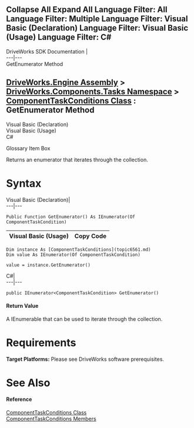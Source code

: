 Collapse All Expand All Language Filter: All  Language Filter: Multiple  Language Filter: Visual Basic (Declaration) Language Filter: Visual Basic (Usage) Language Filter: C#  
---  
DriveWorks SDK Documentation  |   
---|---  
GetEnumerator Method   
  
[DriveWorks.Engine Assembly](topic2156.md) > [DriveWorks.Components.Tasks Namespace](topic6391.md) > [ComponentTaskConditions Class](topic6561.md) : GetEnumerator Method  
---  
  
Visual Basic (Declaration)    
Visual Basic (Usage)    
C# 

Glossary Item Box

Returns an enumerator that iterates through the collection. 

# Syntax

Visual Basic (Declaration)|   
---|---  
      
    
    Public Function GetEnumerator() As IEnumerator(Of ComponentTaskCondition)  
  
Visual Basic (Usage)| Copy Code  
---|---  
      
    
    Dim instance As [ComponentTaskConditions](topic6561.md)
    Dim value As IEnumerator(Of ComponentTaskCondition)
     
    value = instance.GetEnumerator()  
  
C#|   
---|---  
      
    
    public IEnumerator<ComponentTaskCondition> GetEnumerator()  
  
#### Return Value

A IEnumerable that can be used to iterate through the collection.

# Requirements

**Target Platforms:** Please see DriveWorks software prerequisites.

# See Also

#### Reference

[ComponentTaskConditions Class](topic6561.md)   
[ComponentTaskConditions Members](topic6562.md)


